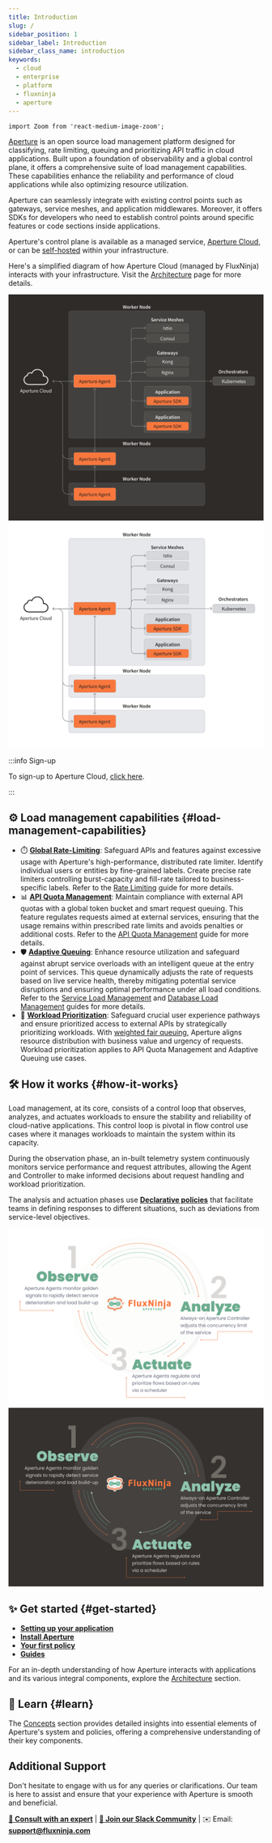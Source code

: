 ```yaml
---
title: Introduction
slug: /
sidebar_position: 1
sidebar_label: Introduction
sidebar_class_name: introduction
keywords:
  - cloud
  - enterprise
  - platform
  - fluxninja
  - aperture
---
```


```mdx-code-block
import Zoom from 'react-medium-image-zoom';
```

[Aperture](https://github.com/fluxninja/aperture) is an open source load
management platform designed for classifying, rate limiting, queuing and
prioritizing API traffic in cloud applications. Built upon a foundation of
observability and a global control plane, it offers a comprehensive suite of
load management capabilities. These capabilities enhance the reliability and
performance of cloud applications while also optimizing resource utilization.

Aperture can seamlessly integrate with existing control points such as gateways,
service meshes, and application middlewares. Moreover, it offers SDKs for
developers who need to establish control points around specific features or code
sections inside applications.

Aperture's control plane is available as a managed service, [Aperture
Cloud][cloud], or can be [self-hosted][self-hosted] within your infrastructure.

Here's a simplified diagram of how Aperture Cloud (managed by FluxNinja)
interacts with your infrastructure. Visit the [Architecture][architecture] page
for more details.

![Aperture Architecture (dark)](./assets/img/aperture-architecture-dark.svg#gh-dark-mode-only)
![Aperture Architecture (light)](./assets/img/aperture-architecture-light.svg#gh-light-mode-only)

:::info Sign-up

To sign-up to Aperture Cloud, [click here][sign-up].

:::

## ⚙️ Load management capabilities {#load-management-capabilities}

- ⏱️ [**Global Rate-Limiting**](concepts/rate-limiter.md): Safeguard APIs and
  features against excessive usage with Aperture's high-performance, distributed
  rate limiter. Identify individual users or entities by fine-grained labels.
  Create precise rate limiters controlling burst-capacity and fill-rate tailored
  to business-specific labels. Refer to the
  [Rate Limiting](guides/per-user-rate-limiting.md) guide for more details.
- 📊 [**API Quota Management**](concepts/scheduler/quota-scheduler.md): Maintain
  compliance with external API quotas with a global token bucket and smart
  request queuing. This feature regulates requests aimed at external services,
  ensuring that the usage remains within prescribed rate limits and avoids
  penalties or additional costs. Refer to the
  [API Quota Management](guides/api-quota-management/api-quota-management.md)
  guide for more details.
- 🛡️ [**Adaptive Queuing**](concepts/scheduler/load-scheduler.md): Enhance
  resource utilization and safeguard against abrupt service overloads with an
  intelligent queue at the entry point of services. This queue dynamically
  adjusts the rate of requests based on live service health, thereby mitigating
  potential service disruptions and ensuring optimal performance under all load
  conditions. Refer to the
  [Service Load Management](guides/service-load-management/service-load-management.md)
  and
  [Database Load Management](guides/database-load-management/database-load-management.md)
  guides for more details.
- 🎯 [**Workload Prioritization**](concepts/scheduler/scheduler.md): Safeguard
  crucial user experience pathways and ensure prioritized access to external
  APIs by strategically prioritizing workloads. With
  [weighted fair queuing](https://en.wikipedia.org/wiki/Weighted_fair_queueing),
  Aperture aligns resource distribution with business value and urgency of
  requests. Workload prioritization applies to API Quota Management and Adaptive
  Queuing use cases.

## 🛠️ How it works {#how-it-works}

Load management, at its core, consists of a control loop that observes,
analyzes, and actuates workloads to ensure the stability and reliability of
cloud-native applications. This control loop is pivotal in flow control use
cases where it manages workloads to maintain the system within its capacity.

During the observation phase, an in-built telemetry system continuously monitors
service performance and request attributes, allowing the Agent and Controller to
make informed decisions about request handling and workload prioritization.

The analysis and actuation phases use
[**Declarative policies**](concepts/advanced/policy.md) that facilitate teams in
defining responses to different situations, such as deviations from
service-level objectives.

![Aperture Control Loop](./assets/img/oaalight.svg#gh-light-mode-only)
![Aperture Control Loop](./assets/img/oaadark.svg#gh-dark-mode-only)

## ✨ Get started {#get-started}

- [**Setting up your application**](get-started/set-up-application/set-up-application.md)
- [**Install Aperture**](get-started/installation/installation.md)
- [**Your first policy**](get-started/policies/policies.md)
- [**Guides**](guides/guides.md)

For an in-depth understanding of how Aperture interacts with applications and
its various integral components, explore the
[Architecture](architecture/architecture.md) section.

## 📖 Learn {#learn}

The [Concepts](concepts/concepts.md) section provides detailed insights into
essential elements of Aperture's system and policies, offering a comprehensive
understanding of their key components.

## Additional Support

Don't hesitate to engage with us for any queries or clarifications. Our team is
here to assist and ensure that your experience with Aperture is smooth and
beneficial.

<!-- vale off -->

[**💬 Consult with an expert**](https://calendly.com/desaijai/fluxninja-meeting)
|
[**👥 Join our Slack Community**](https://join.slack.com/t/fluxninja-aperture/shared_invite/zt-1vm2t2yjb-AG8rzKkB5TpPmqihJB6YYw)
| ✉️ Email: [**support@fluxninja.com**](mailto:support@fluxninja.com)

<!-- vale on -->

[cloud]: https://www.fluxninja.com/product
[sign-up]: https://app.fluxninja.com/sign-up
[architecture]: /architecture/architecture.md
[self-hosted]: /get-started/self-hosting/self-hosting.md
